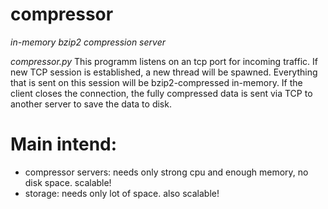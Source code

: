 compressor
==========

*in-memory bzip2 compression server*

*compressor.py*
This programm listens on an tcp port for incoming traffic. If new
TCP session is established, a new thread will be spawned. Everything
that is sent on this session will be bzip2-compressed in-memory. If
the client closes the connection, the fully compressed data is sent
via TCP to another server to save the data to disk.

Main intend:
============
- compressor servers: needs only strong cpu and enough memory, no disk space. scalable!
- storage: needs only lot of space. also scalable!
